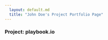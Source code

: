 ```yaml
---
  layout: default.md
  title: "John Doe's Project Portfolio Page"
---
```


### Project: playbook.io



